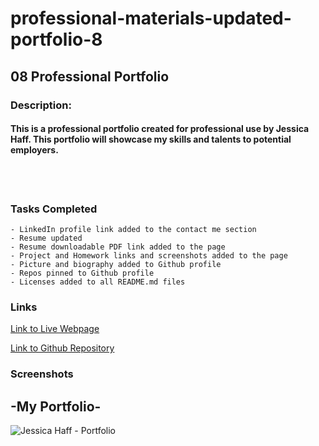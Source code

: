 # professional-materials-updated-portfolio-8

## 08 Professional Portfolio

### Description:
#### This is a professional portfolio created for professional use by Jessica Haff. This portfolio will showcase my skills and talents to potential employers.

<br>
<br>

### Tasks Completed
```
- LinkedIn profile link added to the contact me section
- Resume updated
- Resume downloadable PDF link added to the page
- Project and Homework links and screenshots added to the page
- Picture and biography added to Github profile
- Repos pinned to Github profile
- Licenses added to all README.md files
```

### Links
[Link to Live Webpage](https://jesshaff.github.io/professional-materials-updated-portfolio-8/) 

[Link to Github Repository](https://github.com/jesshaff/professional-materials-updated-portfolio-8)

### Screenshots
## -My Portfolio-

![Jessica Haff - Portfolio](assets/images/Portfolio-Jessica-Haff.gif)
